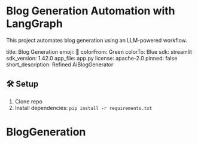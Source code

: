 # Blog Generation Automation with LangGraph
This project automates blog generation using an LLM-powered workflow.

title: Blog Generation
emoji: 🚀
colorFrom: Green
colorTo: Blue
sdk: streamlit
sdk_version: 1.42.0
app_file: app.py
license: apache-2.0
pinned: false
short_description: Refined AiBlogGenerator

## 🛠 Setup
1. Clone repo
2. Install dependencies: `pip install -r requirements.txt`
# BlogGeneration
